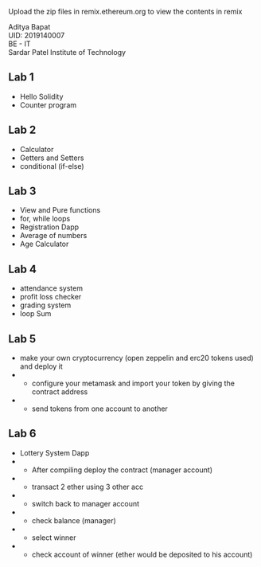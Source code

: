 Upload the zip files in remix.ethereum.org to view the contents in remix

Aditya Bapat <br/>
UID: 2019140007 <br/>
BE - IT <br/>
Sardar Patel Institute of Technology <br/>

## Lab 1
- Hello Solidity
- Counter program

## Lab 2
- Calculator
- Getters and Setters
- conditional (if-else)

## Lab 3
- View and Pure functions
- for, while loops
- Registration Dapp
- Average of numbers
- Age Calculator

## Lab 4
- attendance system
- profit loss checker
- grading system
- loop Sum

## Lab 5
- make your own cryptocurrency (open zeppelin and erc20 tokens used) and deploy it
- - configure your metamask and import your token by giving the contract address
- - send tokens from one account to another
## Lab 6
- Lottery System Dapp
- - After compiling deploy the contract (manager account)
- - transact 2 ether using 3 other acc
- - switch back to manager account
- - check balance (manager)
- - select winner
- - check account of winner (ether would be deposited to his account)